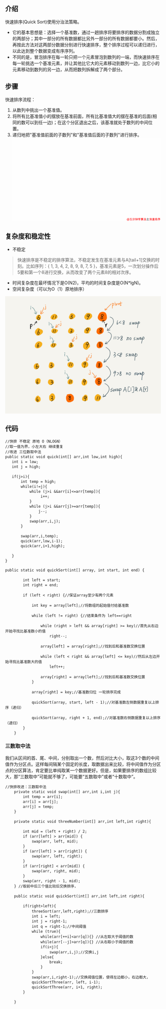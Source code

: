 ## 介绍
快速排序(Quick Sort)使用分治法策略。
- 它的基本思想是：选择一个基准数，通过一趟排序将要排序的数据分割成独立的两部分；其中一部分的所有数据都比另外一部分的所有数据都要小。然后，再按此方法对这两部分数据分别进行快速排序，整个排序过程可以递归进行，以此达到整个数据变成有序序列。
- 不同的是，冒泡排序在每一轮只把一个元素冒泡到数列的一端，而快速排序在每一轮挑选一个基准元素，并让其他比它大的元素移动到数列一边，比它小的元素移动到数列的另一边，从而把数列拆解成了两个部分。

## 步骤
快速排序流程：
1. 从数列中挑出一个基准值。
2. 将所有比基准值小的摆放在基准前面，所有比基准值大的摆在基准的后面(相同的数可以到任一边)；在这个分区退出之后，该基准就处于数列的中间位置。
3. 递归地把"基准值前面的子数列"和"基准值后面的子数列"进行排序。
![](https://raw.githubusercontent.com/binbinbin5/myPics/master/imgs/kuaipai.gif)

## 复杂度和稳定性
- 不稳定
>快速排序是不稳定的排序算法，不稳定发生在基准元素与A[tail+1]交换的时刻。比如序列：{ 1, 3, 4, 2, 8, 9, 8, 7, 5 }，基准元素是5，一次划分操作后5要和第一个8进行交换，从而改变了两个元素8的相对次序。
- 时间复杂度在最坏情况下是O(N2)，平均的时间复杂度是O(N*lgN)。
- 空间复杂度（可以为O（1）原地排序）

![](https://raw.githubusercontent.com/binbinbin5/myPics/master/imgs/20190508202646.png)

## 代码


```
//快排 不稳定 原地 O（NLOGN）
//取一值为界，小左大右 继续重复
//改进 三位数取中法
public static void quick(int[] arr,int low,int high){
   int i = low;
   int j = high;

   if(j>i){
       int temp = high;
       while(i!=j){
           while (j>i &&arr[i]<=arr[temp]){
                i++;
           }
           while (j>i &&arr[j]>=arr[temp]){
               j--;
           }
           swap(arr,i,j);
       }

       swap(arr,i,temp);
       quick(arr,low,i-1);
       quick(arr,i+1,high);

   }
}
```


```
public static void quickSort(int[] array, int start, int end) {

        int left = start;
        int right = end;

        if (left < right) {//保证array至少有两个元素

            int key = array[left];//将数组的起始值付给基准数

            while (left != right) {//结束条件为 left==right

                while (right > left && array[right] >= key)//首先从右边开始寻找比基准数小的值
                    right--;

                array[left] = array[right];//找到后和基准数交换位置

                while (left < right && array[left] <= key)//然后从左边开始寻找比基准数大的值
                    left++;

                array[right] = array[left];//找到后和基准数交换位置
            }

            array[right] = key;//基准数归位 一轮排序完成

            quickSort(array, start, left - 1);//对基准数左侧数据重复以上排序（递归）

            quickSort(array, right + 1, end);//对基准数右侧数据重复以上排序（递归）
        }
    }
```
### 三数取中法
我们从区间的首、尾、中间，分别取出一个数，然后对比大小，取这3个数的中间值作为分区点。这样每间隔某个固定的长度，取数据出来比较，将中间值作为分区点的分区算法，肯定要比单纯取某一个数据更好。但是，如果要排序的数组比较大，那“三数取中”可能就不够了，可能要“五数取中”或者“十数取中”。
```
//快排改进：三数取中法
    private static void swap(int[] arr,int i,int j){
        int temp = arr[i];
        arr[i] = arr[j];
        arr[j] = temp;
    }
    
    private static void threeNumber(int[] arr,int left,int right){

        int mid = (left + right) / 2;
        if (arr[left] > arr[mid]) {
            swap(arr, left, mid);
        }
        if (arr[left] > arr[right]) {
            swap(arr, left, right);
        }
        if (arr[right] < arr[mid]) {
            swap(arr, right, mid);
        }
        swap(arr, right - 1, mid);
    } //取前中后三个值比较后交换排序，
   
    public static void quickSort(int[] arr,int left,int right){

        if(right>left){
            threeSort(arr,left,right);//三数排序
            int i = left;
            int j = right-1;
            int q = right-1;//中间阈值
            while (true){
                while(arr[++i]<arr[q]){} //从左取大于阈值的数
                while(arr[--j]>arr[q]){} //从右取小于阈值的数
                if(i<j){
                    swap(arr,i,j);//交换i,j 
                }else{
                    break; 
                }
            }
            swap(arr,i,right-1);//交换阈值位置，使得左边都小，右边都大，
            quickSortThree(arr, left, i-1);
            quickSortThree(arr, i+1, right);
        }

    }
```
